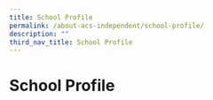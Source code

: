 ```yaml
---
title: School Profile
permalink: /about-acs-independent/school-profile/
description: ""
third_nav_title: School Profile
---
```

# School Profile